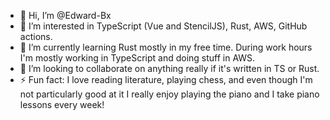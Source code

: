 - 👋 Hi, I’m @Edward-Bx
- 👀 I’m interested in TypeScript (Vue and StencilJS), Rust, AWS, GitHub actions.
- 🌱 I’m currently learning Rust mostly in my free time. During work hours I'm mostly working in TypeScript and doing stuff in AWS.
- 💞️ I’m looking to collaborate on anything really if it's written in TS or Rust. 
- ⚡ Fun fact: I love reading literature, playing chess, and even though I'm not particularly good at it I really enjoy playing the piano and I take piano lessons every week!

<!---
Edward-Bx/Edward-Bx is a ✨ special ✨ repository because its `README.md` (this file) appears on your GitHub profile.
You can click the Preview link to take a look at your changes.
--->
